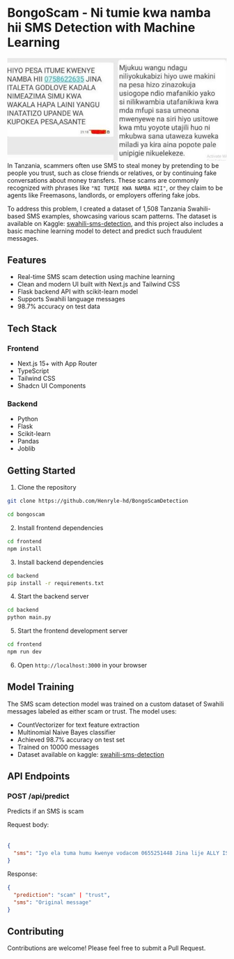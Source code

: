 
# BongoScam - Ni tumie kwa namba hii SMS Detection with Machine Learning

![alt text](sddefault.jpg)
In Tanzania, scammers often use SMS to steal money by pretending to be people you trust, such as close friends or relatives, or by continuing fake conversations about money transfers. These scams are commonly recognized with phrases like ``"NI TUMIE KWA NAMBA HII"``, or they claim to be agents like Freemasons, landlords, or employers offering fake jobs.

To address this problem, I created a dataset of 1,508 Tanzania Swahili-based SMS examples, showcasing various scam patterns. The dataset is available on Kaggle: [swahili-sms-detection](https://www.kaggle.com/datasets/henrydioniz/swahili-sms-detection-dataset/data), and this project also includes a basic machine learning model to detect and predict such fraudulent messages.

## Features

- Real-time SMS scam detection using machine learning
- Clean and modern UI built with Next.js and Tailwind CSS
- Flask backend API with scikit-learn model
- Supports Swahili language messages
- 98.7% accuracy on test data

## Tech Stack

### Frontend

- Next.js 15+ with App Router
- TypeScript
- Tailwind CSS
- Shadcn UI Components

### Backend

- Python
- Flask
- Scikit-learn
- Pandas
- Joblib

## Getting Started

1. Clone the repository

```bash
git clone https://github.com/Henryle-hd/BongoScamDetection
```

```bash
cd bongoscam
```

2. Install frontend dependencies

```bash
cd frontend
npm install
```

3. Install backend dependencies

```bash
cd backend
pip install -r requirements.txt
```

4. Start the backend server

```bash
cd backend
python main.py
```

5. Start the frontend development server

```bash
cd frontend
npm run dev
```

6. Open ```http://localhost:3000``` in your browser

## Model Training

The SMS scam detection model was trained on a custom dataset of Swahili messages labeled as either scam or trust. The model uses:

- CountVectorizer for text feature extraction
- Multinomial Naive Bayes classifier
- Achieved 98.7% accuracy on test set
- Trained on 10000 messages
- Dataset available on kaggle: [swahili-sms-detection](https://www.kaggle.com/datasets/henrydioniz/swahili-sms-detection-dataset/data)

## API Endpoints

### POST /api/predict

Predicts if an SMS is scam

Request body:

```json

{
  "sms": "Iyo ela tuma humu kwenye vodacom 0655251448 Jina lije ALLY ISSA "
}
```

Response:

```json
{
  "prediction": "scam" | "trust",
  "sms": "Original message"
}
```

## Contributing

Contributions are welcome! Please feel free to submit a Pull Request.
